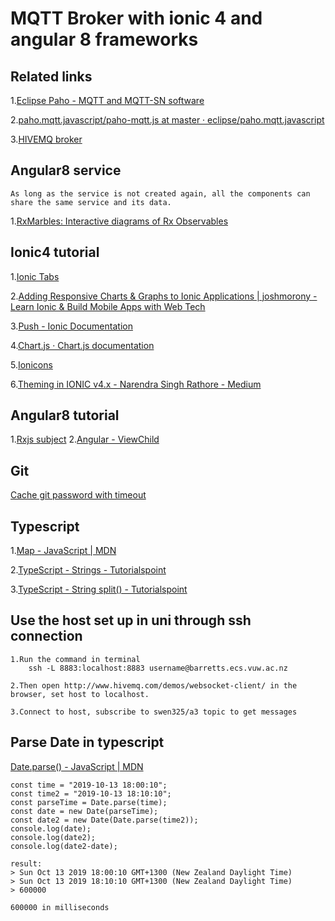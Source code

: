 # MQTT Broker with ionic 4 and angular 8 frameworks

## Related links

1.[Eclipse Paho - MQTT and MQTT-SN software](https://www.eclipse.org/paho/clients/js/)

2.[paho.mqtt.javascript/paho-mqtt.js at master · eclipse/paho.mqtt.javascript](https://github.com/eclipse/paho.mqtt.javascript/blob/master/src/paho-mqtt.js)

3.[HIVEMQ broker](http://www.hivemq.com/demos/websocket-client/)

## Angular8 service

```
As long as the service is not created again, all the components can share the same service and its data.
```

1.[RxMarbles: Interactive diagrams of Rx Observables](https://rxmarbles.com/)

## Ionic4 tutorial

1.[Ionic Tabs](https://www.youtube.com/watch?v=_BnCRIZ1nDk)

2.[Adding Responsive Charts & Graphs to Ionic Applications | joshmorony - Learn Ionic & Build Mobile Apps with Web Tech](https://www.joshmorony.com/adding-responsive-charts-graphs-to-ionic-2-applications/)

3.[Push - Ionic Documentation](https://ionicframework.com/docs/native/push)

4.[Chart.js · Chart.js documentation](https://www.chartjs.org/docs/latest/)

5.[Ionicons](https://ionicframework.com/docs/v3/ionicons/)

6.[Theming in IONIC v4.x - Narendra Singh Rathore - Medium](https://medium.com/@nsrathore/theming-in-ionic-v4-x-603693693b91)

## Angular8 tutorial

1.[Rxjs subject](https://blog.angulartraining.com/rxjs-subjects-a-tutorial-4dcce0e9637f) 2.[Angular - ViewChild](https://angular.io/api/core/ViewChild)

## Git

[Cache git password with timeout](https://help.github.com/en/articles/caching-your-github-password-in-git)

## Typescript

1.[Map - JavaScript | MDN](https://developer.mozilla.org/en-US/docs/Web/JavaScript/Reference/Global_Objects/Map)

2.[TypeScript - Strings - Tutorialspoint](https://www.tutorialspoint.com/typescript/typescript_strings.htm)

3.[TypeScript - String split() - Tutorialspoint](https://www.tutorialspoint.com/typescript/typescript_string_split.htm)

## Use the host set up in uni through ssh connection

```
1.Run the command in terminal
    ssh -L 8883:localhost:8883 username@barretts.ecs.vuw.ac.nz

2.Then open http://www.hivemq.com/demos/websocket-client/ in the browser, set host to localhost.

3.Connect to host, subscribe to swen325/a3 topic to get messages
```

## Parse Date in typescript

[Date.parse() - JavaScript | MDN](https://developer.mozilla.org/en-US/docs/Web/JavaScript/Reference/Global_Objects/Date/parse)

```
const time = "2019-10-13 18:00:10";
const time2 = "2019-10-13 18:10:10";
const parseTime = Date.parse(time);
const date = new Date(parseTime);
const date2 = new Date(Date.parse(time2));
console.log(date);
console.log(date2);
console.log(date2-date);

result:
> Sun Oct 13 2019 18:00:10 GMT+1300 (New Zealand Daylight Time)
> Sun Oct 13 2019 18:10:10 GMT+1300 (New Zealand Daylight Time)
> 600000

600000 in milliseconds
```
